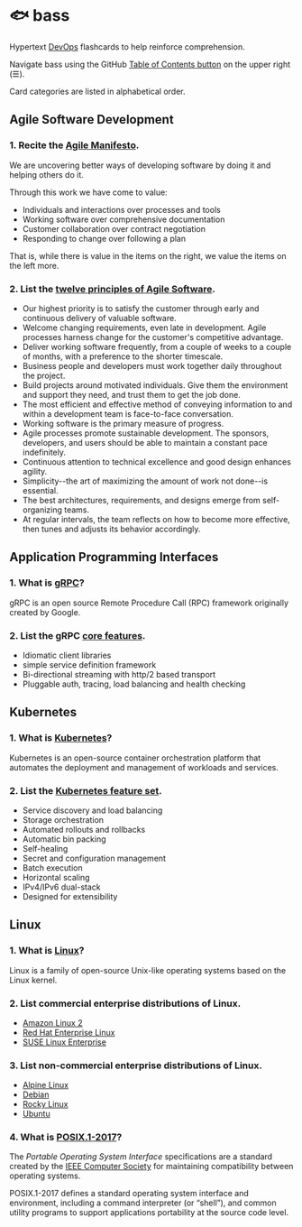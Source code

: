 # 🐟 bass

Hypertext [DevOps](https://en.wikipedia.org/wiki/DevOps) flashcards to help reinforce comprehension.

Navigate bass using the GitHub [Table of Contents button](https://github.blog/changelog/2021-04-13-table-of-contents-support-in-markdown-files/) on the upper right (☰).

Card categories are listed in alphabetical order.

## Agile Software Development

### 1. Recite the [Agile Manifesto](https://en.wikipedia.org/wiki/Agile_software_development).

We are uncovering better ways of developing software by doing it and helping others do it.

Through this work we have come to value:

- Individuals and interactions over processes and tools
- Working software over comprehensive documentation
- Customer collaboration over contract negotiation
- Responding to change over following a plan

That is, while there is value in the items on the right, we value the items on the left more.

### 2. List the [twelve principles of Agile Software](https://agilemanifesto.org/principles.html).

- Our highest priority is to satisfy the customer through early and continuous delivery of valuable software.
- Welcome changing requirements, even late in development. Agile processes harness change for the customer's competitive advantage.
- Deliver working software frequently, from a couple of weeks to a couple of months, with a preference to the shorter timescale.
- Business people and developers must work together daily throughout the project.
- Build projects around motivated individuals. Give them the environment and support they need, and trust them to get the job done.
- The most efficient and effective method of conveying information to and within a development team is face-to-face conversation.
- Working software is the primary measure of progress.
- Agile processes promote sustainable development. The sponsors, developers, and users should be able to maintain a constant pace indefinitely.
- Continuous attention to technical excellence and good design enhances agility.
- Simplicity--the art of maximizing the amount of work not done--is essential.
- The best architectures, requirements, and designs emerge from self-organizing teams.
- At regular intervals, the team reflects on how to become more effective, then tunes and adjusts its behavior accordingly.

## Application Programming Interfaces

### 1. What is [gRPC](https://grpc.io/about/)?
gRPC is an open source Remote Procedure Call (RPC) framework originally created by Google.

### 2. List the gRPC [core features](https://grpc.io/about/#core-features-that-make-it-awesome).

- Idiomatic client libraries
- simple service definition framework
- Bi-directional streaming with http/2 based transport
- Pluggable auth, tracing, load balancing and health checking

## Kubernetes

### 1. What is [Kubernetes](https://kubernetes.io/docs/concepts/overview/)?

Kubernetes is an open-source container orchestration platform that automates the deployment and management of workloads and services.

### 2. List the [Kubernetes feature set](https://kubernetes.io/docs/concepts/overview/#why-you-need-kubernetes-and-what-can-it-do).

- Service discovery and load balancing
- Storage orchestration
- Automated rollouts and rollbacks
- Automatic bin packing
- Self-healing
- Secret and configuration management
- Batch execution
- Horizontal scaling
- IPv4/IPv6 dual-stack
- Designed for extensibility

## Linux

### 1. What is [Linux](https://en.wikipedia.org/wiki/Linux)?

Linux is a family of open-source Unix-like operating systems based on the Linux kernel.

### 2. List commercial enterprise distributions of Linux.

- [Amazon Linux 2](https://aws.amazon.com/amazon-linux-2)
- [Red Hat Enterprise Linux](https://www.redhat.com/en/technologies/linux-platforms/enterprise-linux)
- [SUSE Linux Enterprise](https://www.suse.com/products/server)

### 3. List non-commercial enterprise distributions of Linux.
- [Alpine Linux](https://www.alpinelinux.org)
- [Debian](https://www.debian.org)
- [Rocky Linux](https://rockylinux.org/)
- [Ubuntu](https://ubuntu.com/)

### 4. What is [POSIX.1-2017](https://pubs.opengroup.org/onlinepubs/9699919799/)?
The *Portable Operating System Interface* specifications are a standard created by the [IEEE Computer Society](https://www.computer.org/about) for maintaining compatibility between operating systems.

POSIX.1-2017 defines a standard operating system interface and environment, including a command interpreter (or “shell”), and common utility programs to support applications portability at the source code level.
